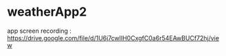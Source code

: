 # weatherApp2

app screen recording :
https://drive.google.com/file/d/1U6j7cwlIH0CxgfC0a6r54EAwBUCf72hj/view
